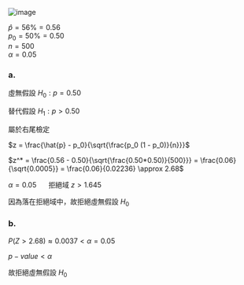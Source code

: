 ![image](https://github.com/user-attachments/assets/21a979f2-be50-4268-b6ad-76d8405571bb)


$\hat{p} = 56\% = 0.56$  
$p_0 = 50\% = 0.50$  
$n = 500$  
$\alpha = 0.05$  


### a. 

虛無假設 
$H_0: p = 0.50$  

替代假設
$H_1: p > 0.50$  

屬於右尾檢定

$z = \frac{\hat{p} - p_0}{\sqrt{\frac{p_0 (1 - p_0)}{n}}}$  

$z^* = \frac{0.56 - 0.50}{\sqrt{\frac{0.50*0.50)}{500}}} = \frac{0.06}{\sqrt{0.0005}} = \frac{0.06}{0.02236} \approx 2.68$  

$\alpha = 0.05$ $\quad$ 拒絕域 $z > 1.645$  

因為落在拒絕域中，故拒絕虛無假設 $H_0$  


### b.  

$P(Z > 2.68) \approx 0.0037 < \alpha=0.05$

$p-value < \alpha$

故拒絕虛無假設 $H_0$
